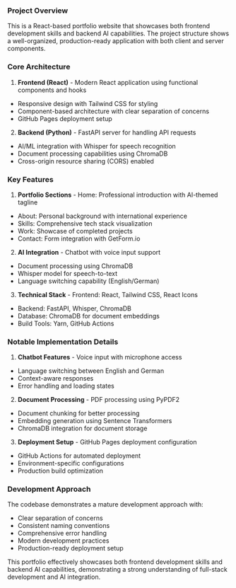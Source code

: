###  Project Overview

This is a React-based portfolio website that showcases both frontend development skills and backend AI capabilities. The project structure shows a well-organized, production-ready application with both client and server components.

###  Core Architecture

1. **Frontend (React)**  - Modern React application using functional components and hooks
  - Responsive design with Tailwind CSS for styling
  - Component-based architecture with clear separation of concerns
  - GitHub Pages deployment setup


2. **Backend (Python)**  - FastAPI server for handling API requests
  - AI/ML integration with Whisper for speech recognition
  - Document processing capabilities using ChromaDB
  - Cross-origin resource sharing (CORS) enabled


###  Key Features

1. **Portfolio Sections**  - Home: Professional introduction with AI-themed tagline
  - About: Personal background with international experience
  - Skills: Comprehensive tech stack visualization
  - Work: Showcase of completed projects
  - Contact: Form integration with GetForm.io


2. **AI Integration**  - Chatbot with voice input support
  - Document processing using ChromaDB
  - Whisper model for speech-to-text
  - Language switching capability (English/German)


3. **Technical Stack**  - Frontend: React, Tailwind CSS, React Icons
  - Backend: FastAPI, Whisper, ChromaDB
  - Database: ChromaDB for document embeddings
  - Build Tools: Yarn, GitHub Actions



###  Notable Implementation Details

1. **Chatbot Features**  - Voice input with microphone access
  - Language switching between English and German
  - Context-aware responses
  - Error handling and loading states


2. **Document Processing**  - PDF processing using PyPDF2
  - Document chunking for better processing
  - Embedding generation using Sentence Transformers
  - ChromaDB integration for document storage


3. **Deployment Setup**  - GitHub Pages deployment configuration
  - GitHub Actions for automated deployment
  - Environment-specific configurations
  - Production build optimization



###  Development Approach

The codebase demonstrates a mature development approach with:

- Clear separation of concerns
- Consistent naming conventions
- Comprehensive error handling
- Modern development practices
- Production-ready deployment setup

This portfolio effectively showcases both frontend development skills and backend AI capabilities, demonstrating a strong understanding of full-stack development and AI integration.